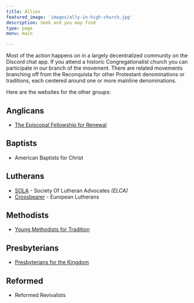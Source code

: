 ```yaml
---
title: Allies
featured_image: 'images/ally-in-high-church.jpg'
description: Seek and you may find
type: page
menu: main

---
```

Most of the action happens on in a largely decentralized community on the Discord chat app. If you attend a historic Congregationalist church you can participate in our branch of the movement. There are related movements branching off from the Reconquista for other Protestant denominations or traditions, each centered around one or more mainline denominations.

Here are the websites for the other groups:

## Anglicans
- [The Episcopal Fellowship for Renewal](https://www.episcopalrenewal.org/)

## Baptists
- American Baptists for Christ

## Lutherans
- [SOLA](https://www.solaelca.org/) - Society Of Lutheran Advocates *(ELCA)*
- [Crossbearer](https://crossbearers.eu/en/) - European Lutherans

## Methodists
- [Young Methodists for Tradition](https://jade-erinn-75.tiiny.site/)

## Presbyterians
- [Presbyterians for the Kingdom](https://www.presbyforthekingdom.org/)

## Reformed
- Reformed Revivalists
